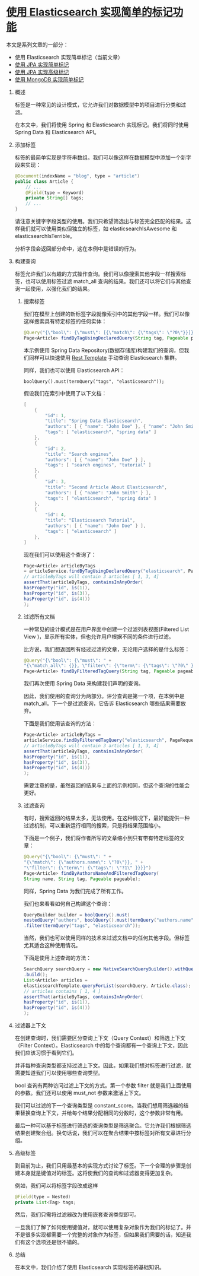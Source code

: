 # [使用 Elasticsearch 实现简单的标记功能](https://www.baeldung.com/elasticsearch-tagging)

本文是系列文章的一部分：

- 使用 Elasticsearch 实现简单标记（当前文章）
- [使用 JPA 实现简单标记](https://www.baeldung.com/jpa-tagging)
- [使用 JPA 实现高级标记](https://www.baeldung.com/jpa-tagging-advanced)
- [使用 MongoDB 实现简单标记](https://www.baeldung.com/mongodb-tagging)

1. 概述

    标签是一种常见的设计模式，它允许我们对数据模型中的项目进行分类和过滤。

    在本文中，我们将使用 Spring 和 Elasticsearch 实现标记。我们将同时使用 Spring Data 和 Elasticsearch API。

2. 添加标签

    标签的最简单实现是字符串数组。我们可以像这样在数据模型中添加一个新字段来实现：

    ```java
    @Document(indexName = "blog", type = "article")
    public class Article {
        // ...
        @Field(type = Keyword)
        private String[] tags;
        // ...
    }
    ```

    请注意关键字字段类型的使用。我们只希望筛选出与标签完全匹配的结果。这样我们就可以使用类似但独立的标签，如 elasticsearchIsAwesome 和 elasticsearchIsTerrible。

    分析字段会返回部分命中，这在本例中是错误的行为。

3. 构建查询

    标签允许我们以有趣的方式操作查询。我们可以像搜索其他字段一样搜索标签，也可以使用标签过滤 match_all 查询的结果。我们还可以将它们与其他查询一起使用，以强化我们的结果。

    1. 搜索标签

        我们在模型上创建的新标签字段就像索引中的其他字段一样。我们可以像这样搜索具有特定标签的任何实体：

        ```java
        @Query("{\"bool\": {\"must\": [{\"match\": {\"tags\": \"?0\"}}]}}")
        Page<Article> findByTagUsingDeclaredQuery(String tag, Pageable pageable);
        ```

        本示例使用 Spring Data Repository(数据存储库)构建我们的查询，但我们同样可以快速使用 [Rest Template](https://docs.spring.io/spring/docs/3.0.x/javadoc-api/org/springframework/web/client/RestTemplate.html) 手动查询 Elasticsearch 集群。

        同样，我们也可以使用 Elasticsearch API：

        `boolQuery().must(termQuery("tags", "elasticsearch"));`

        假设我们在索引中使用了以下文档：

        ```java
        [
            {
                "id": 1,
                "title": "Spring Data Elasticsearch",
                "authors": [ { "name": "John Doe" }, { "name": "John Smith" } ],
                "tags": [ "elasticsearch", "spring data" ]
            },
            {
                "id": 2,
                "title": "Search engines",
                "authors": [ { "name": "John Doe" } ],
                "tags": [ "search engines", "tutorial" ]
            },
            {
                "id": 3,
                "title": "Second Article About Elasticsearch",
                "authors": [ { "name": "John Smith" } ],
                "tags": [ "elasticsearch", "spring data" ]
            },
            {
                "id": 4,
                "title": "Elasticsearch Tutorial",
                "authors": [ { "name": "John Doe" } ],
                "tags": [ "elasticsearch" ]
            },
        ]
        ```

        现在我们可以使用这个查询了：

        ```java
        Page<Article> articleByTags 
        = articleService.findByTagUsingDeclaredQuery("elasticsearch", PageRequest.of(0, 10));
        // articleByTags will contain 3 articles [ 1, 3, 4]
        assertThat(articleByTags, containsInAnyOrder(
        hasProperty("id", is(1)),
        hasProperty("id", is(3)),
        hasProperty("id", is(4)))
        );
        ```

    2. 过滤所有文档

        一种常见的设计模式是在用户界面中创建一个过滤列表视图(Filtered List View )，显示所有实体，但也允许用户根据不同的条件进行过滤。

        比方说，我们想返回所有经过过滤的文章，无论用户选择的是什么标签：

        ```java
        @Query("{\"bool\": {\"must\": " +
        "{\"match_all\": {}}, \"filter\": {\"term\": {\"tags\": \"?0\" }}}}")
        Page<Article> findByFilteredTagQuery(String tag, Pageable pageable);
        ```

        我们再次使用 Spring Data 来构建我们声明的查询。

        因此，我们使用的查询分为两部分。评分查询是第一个项，在本例中是 match_all。下一个是过滤查询，它告诉 Elasticsearch 哪些结果需要放弃。

        下面是我们使用该查询的方法：

        ```java
        Page<Article> articleByTags =
        articleService.findByFilteredTagQuery("elasticsearch", PageRequest.of(0, 10));
        // articleByTags will contain 3 articles [ 1, 3, 4]
        assertThat(articleByTags, containsInAnyOrder(
        hasProperty("id", is(1)),
        hasProperty("id", is(3)),
        hasProperty("id", is(4)))
        );
        ```

        需要注意的是，虽然返回的结果与上面的示例相同，但这个查询的性能会更好。

    3. 过滤查询

        有时，搜索返回的结果太多，无法使用。在这种情况下，最好能提供一种过滤机制，可以重新运行相同的搜索，只是将结果范围缩小。

        下面是一个例子，我们将作者所写的文章缩小到只有带有特定标签的文章：

        ```java
        @Query("{\"bool\": {\"must\": " + 
        "{\"match\": {\"authors.name\": \"?0\"}}, " +
        "\"filter\": {\"term\": {\"tags\": \"?1\" }}}}")
        Page<Article> findByAuthorsNameAndFilteredTagQuery(
        String name, String tag, Pageable pageable);
        ```

        同样，Spring Data 为我们完成了所有工作。

        我们也来看看如何自己构建这个查询：

        ```java
        QueryBuilder builder = boolQuery().must(
        nestedQuery("authors", boolQuery().must(termQuery("authors.name", "doe")), ScoreMode.None))
        .filter(termQuery("tags", "elasticsearch"));
        ```

        当然，我们也可以使用同样的技术来过滤文档中的任何其他字段。但标签尤其适合这种使用情况。

        下面是使用上述查询的方法：

        ```java
        SearchQuery searchQuery = new NativeSearchQueryBuilder().withQuery(builder)
        .build();
        List<Article> articles = 
        elasticsearchTemplate.queryForList(searchQuery, Article.class);
        // articles contains [ 1, 4 ]
        assertThat(articleByTags, containsInAnyOrder(
        hasProperty("id", is(1)),
        hasProperty("id", is(4)))
        );
        ```

4. 过滤器上下文

    在创建查询时，我们需要区分查询上下文（Query Context）和筛选上下文（Filter Context）。Elasticsearch 中的每个查询都有一个查询上下文，因此我们应该习惯于看到它们。

    并非每种查询类型都支持过滤上下文。因此，如果我们想对标签进行过滤，就需要知道我们可以使用哪些查询类型。

    bool 查询有两种访问过滤上下文的方式。第一个参数 filter 就是我们上面使用的参数。我们还可以使用 must_not 参数来激活上下文。

    我们可以过滤的下一个查询类型是 constant_score。当我们想用筛选器的结果替换查询上下文，并给每个结果分配相同的分数时，这个参数非常有用。

    最后一种可以基于标签进行筛选的查询类型是筛选聚合。它允许我们根据筛选结果创建聚合组。换句话说，我们可以在聚合结果中按标签对所有文章进行分组。

5. 高级标签

    到目前为止，我们只用最基本的实现方式讨论了标签。下一个合理的步骤是创建本身就是键值对的标签。这将使我们的查询和过滤器变得更加复杂。

    例如，我们可以将标签字段改成这样

    ```java
    @Field(type = Nested)
    private List<Tag> tags;
    ```

    然后，我们只需将过滤器改为使用嵌套查询类型即可。

    一旦我们了解了如何使用键值对，就可以使用复杂对象作为我们的标记了。并不是很多实现都需要一个完整的对象作为标签，但如果我们需要的话，知道我们有这个选项还是很不错的。

6. 总结

    在本文中，我们介绍了使用 Elasticsearch 实现标签的基础知识。
